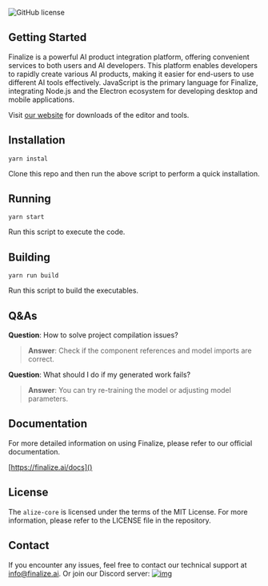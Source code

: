 ![GitHub license](https://img.shields.io/badge/license-MIT-blue.svg)

## Getting Started



Finalize is a powerful AI product integration platform, offering convenient services to both users and AI developers. This platform enables developers to rapidly create various AI products, making it easier for end-users to use different AI tools effectively. JavaScript is the primary language for Finalize, integrating Node.js and the Electron ecosystem for developing desktop and mobile applications.



Visit [our website](https://finalize.ai) for downloads of the editor and tools. 



## Installation



```
yarn instal
```

 

Clone this repo and then run the above script to perform a quick installation.



## Running



```
yarn start
```



 Run this script to execute the code.



## Building



```
yarn run build
```



 Run this script to build the executables.



## Q&As



**Question**: How to solve project compilation issues?

> **Answer**: Check if the component references and model imports are correct.



**Question**: What should I do if my generated work fails?

> **Answer**: You can try re-training the model or adjusting model parameters.



## Documentation


For more detailed information on using Finalize, please refer to our official documentation.

[https://finalize.ai/docs]()



## License



The `alize-core` is licensed under the terms of the MIT License. For more information, please refer to the LICENSE file in the repository.



## Contact



If you encounter any issues, feel free to contact our technical support at info@finalize.ai. Or join our Discord server: <a target=_blank href="https://discord.com/invite/kuAw9K94">![img](https://img.shields.io/discord/1190142567191433368?logo=discord&style=plastic)</a>
